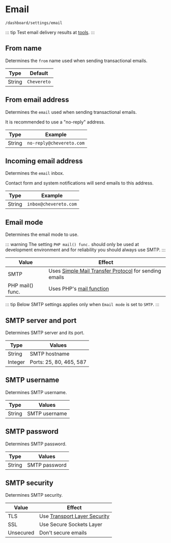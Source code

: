 # Email

`/dashboard/settings/email`

::: tip
Test email delivery results at [tools](./tools.md#send-test-email).
:::

## From name

Determines the `from` name used when sending transactional emails.

| Type  | Default |
|---|---|
| String  | `Chevereto`  |

## From email address

Determines the `email` used when sending transactional emails.

It is recommended to use a "no-reply" address.

| Type  | Example |
|---|---|
| String  | `no-reply@chevereto.com`  |

## Incoming email address

Determines the `email` inbox.

Contact form and system notifications will send emails to this address.

| Type  | Example |
|---|---|
| String  | `inbox@chevereto.com`  |

## Email mode

Determines the email mode to use.

::: warning
The setting `PHP mail() func.` should only be used at development environment and for reliability you should always use SMTP.
:::

| Value  | Effect  |
|---|---|
| SMTP  | Uses [Simple Mail Transfer Protocol](https://en.wikipedia.org/wiki/Simple_Mail_Transfer_Protocol) for sending emails  |
| PHP mail() func.  | Uses PHP's [mail function](https://www.php.net/manual/en/function.mail.php)  |

::: tip
Below SMTP settings applies only when `Email mode` is set to `SMTP`.
:::

## SMTP server and port

Determines SMTP server and its port.

| Type  | Values  |
|---|---|
| String  | SMTP hostname  |
| Integer  | Ports: 25, 80, 465, 587 |

## SMTP username

Determines SMTP username.

| Type  | Values  |
|---|---|
| String  | SMTP username  |

## SMTP password

Determines SMTP password.

| Type  | Values  |
|---|---|
| String  | SMTP password  |

## SMTP security

Determines SMTP security.

| Value  | Effect  |
|---|---|
| TLS  | Use [Transport Layer Security](https://en.wikipedia.org/wiki/Transport_Layer_Security)  |
| SSL  | Use Secure Sockets Layer  |
| Unsecured  | Don't secure emails  |
